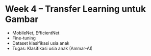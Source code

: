 # Week 4 – Transfer Learning untuk Gambar

- MobileNet, EfficientNet
- Fine-tuning
- Dataset klasifikasi usia anak
- Tugas: Klasifikasi usia anak (Ammar-AI)